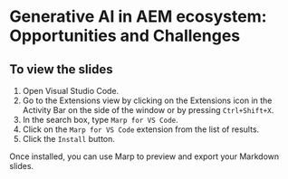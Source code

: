 # Generative AI in AEM ecosystem: Opportunities and Challenges

## To view the slides

1. Open Visual Studio Code.
2. Go to the Extensions view by clicking on the Extensions icon in the Activity Bar on the side of the window or by pressing `Ctrl+Shift+X`.
3. In the search box, type `Marp for VS Code`.
4. Click on the `Marp for VS Code` extension from the list of results.
5. Click the `Install` button.

Once installed, you can use Marp to preview and export your Markdown slides.
